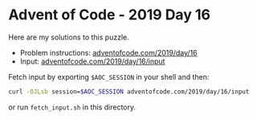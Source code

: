 # Advent of Code - 2019 Day 16
Here are my solutions to this puzzle.

* Problem instructions: [adventofcode.com/2019/day/16](https://adventofcode.com/2019/day/16)
* Input: [adventofcode.com/2019/day/16/input](https://adventofcode.com/2019/day/16/input)

Fetch input by exporting `$AOC_SESSION` in your shell and then:
```bash
curl -OJLsb session=$AOC_SESSION adventofcode.com/2019/day/16/input
```

or run `fetch_input.sh` in this directory.
